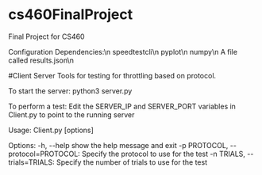 # cs460FinalProject
Final Project for CS460

Configuration Dependencies:\n
	speedtestcli\n
	pyplot\n
	numpy\n
	A file called results.json\n

#Client Server
Tools for testing for throttling based on protocol.

To start the server:
python3 server.py

To perform a test:
Edit the SERVER_IP and SERVER_PORT variables in Client.py to point to the running server

Usage: Client.py [options]

Options:
	-h, --help	 			show the help message and exit
	-p PROTOCOL, --protocol=PROTOCOL: 	Specify the protocol to use for the test
	-n TRIALS, --trials=TRIALS: 		Specify the number of trials to use for the test
